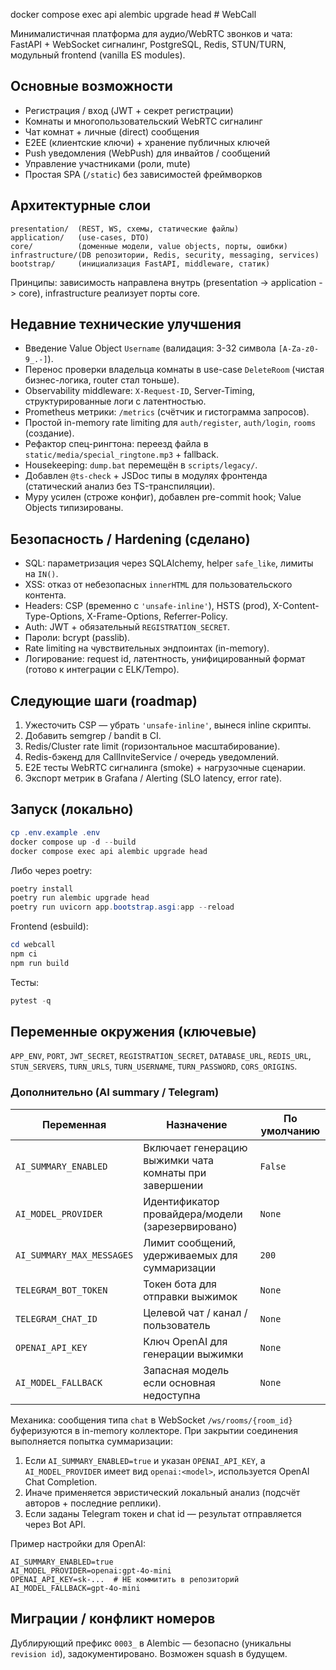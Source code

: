 docker compose exec api alembic upgrade head
﻿# WebCall

Минималистичная платформа для аудио/WebRTC звонков и чата: FastAPI + WebSocket сигналинг, PostgreSQL, Redis, STUN/TURN, модульный frontend (vanilla ES modules).

## Основные возможности
- Регистрация / вход (JWT + секрет регистрации)
- Комнаты и многопользовательский WebRTC сигналинг
- Чат комнат + личные (direct) сообщения
- E2EE (клиентские ключи) + хранение публичных ключей
- Push уведомления (WebPush) для инвайтов / сообщений
- Управление участниками (роли, mute)
- Простая SPA (`/static`) без зависимостей фреймворков

## Архитектурные слои
```
presentation/  (REST, WS, схемы, статические файлы)
application/   (use-cases, DTO)
core/          (доменные модели, value objects, порты, ошибки)
infrastructure/(DB репозитории, Redis, security, messaging, services)
bootstrap/     (инициализация FastAPI, middleware, статик)
```
Принципы: зависимость направлена внутрь (presentation -> application -> core), infrastructure реализует порты core.

## Недавние технические улучшения
- Введение Value Object `Username` (валидация: 3-32 символа `[A-Za-z0-9_.-]`).
- Перенос проверки владельца комнаты в use-case `DeleteRoom` (чистая бизнес-логика, router стал тоньше).
- Observability middleware: `X-Request-ID`, Server-Timing, структурированные логи с латентностью.
- Prometheus метрики: `/metrics` (счётчик и гистограмма запросов).
- Простой in-memory rate limiting для `auth/register`, `auth/login`, `rooms` (создание).
- Рефактор спец-рингтона: переезд файла в `static/media/special_ringtone.mp3` + fallback.
- Housekeeping: `dump.bat` перемещён в `scripts/legacy/`.
- Добавлен `@ts-check` + JSDoc типы в модулях фронтенда (статический анализ без TS-транспиляции).
- Mypy усилен (строже конфиг), добавлен pre-commit hook; Value Objects типизированы.

## Безопасность / Hardening (сделано)
- SQL: параметризация через SQLAlchemy, helper `safe_like`, лимиты на `IN()`.
- XSS: отказ от небезопасных `innerHTML` для пользовательского контента.
- Headers: CSP (временно с `'unsafe-inline'`), HSTS (prod), X-Content-Type-Options, X-Frame-Options, Referrer-Policy.
- Auth: JWT + обязательный `REGISTRATION_SECRET`.
- Пароли: bcrypt (passlib).
- Rate limiting на чувствительных эндпоинтах (in-memory).
- Логирование: request id, латентность, унифицированный формат (готово к интеграции с ELK/Tempo).

## Следующие шаги (roadmap)
1. Ужесточить CSP — убрать `'unsafe-inline'`, вынеся inline скрипты.
2. Добавить semgrep / bandit в CI.
3. Redis/Cluster rate limit (горизонтальное масштабирование).
4. Redis-бэкенд для CallInviteService / очередь уведомлений.
5. E2E тесты WebRTC сигналинга (smoke) + нагрузочные сценарии.
6. Экспорт метрик в Grafana / Alerting (SLO latency, error rate).

## Запуск (локально)
```powershell
cp .env.example .env
docker compose up -d --build
docker compose exec api alembic upgrade head
```
Либо через poetry:
```powershell
poetry install
poetry run alembic upgrade head
poetry run uvicorn app.bootstrap.asgi:app --reload
```

Frontend (esbuild):
```powershell
cd webcall
npm ci
npm run build
```

Тесты:
```powershell
pytest -q
```

## Переменные окружения (ключевые)
`APP_ENV`, `PORT`, `JWT_SECRET`, `REGISTRATION_SECRET`, `DATABASE_URL`, `REDIS_URL`, `STUN_SERVERS`, `TURN_URLS`, `TURN_USERNAME`, `TURN_PASSWORD`, `CORS_ORIGINS`.

### Дополнительно (AI summary / Telegram)
| Переменная | Назначение | По умолчанию |
|------------|------------|--------------|
| `AI_SUMMARY_ENABLED` | Включает генерацию выжимки чата комнаты при завершении | `False` |
| `AI_MODEL_PROVIDER` | Идентификатор провайдера/модели (зарезервировано) | `None` |
| `AI_SUMMARY_MAX_MESSAGES` | Лимит сообщений, удерживаемых для суммаризации | `200` |
| `TELEGRAM_BOT_TOKEN` | Токен бота для отправки выжимок | `None` |
| `TELEGRAM_CHAT_ID` | Целевой чат / канал / пользователь | `None` |
| `OPENAI_API_KEY` | Ключ OpenAI для генерации выжимки | `None` |
| `AI_MODEL_FALLBACK` | Запасная модель если основная недоступна | `None` |

Механика: сообщения типа `chat` в WebSocket `/ws/rooms/{room_id}` буферизуются в in-memory коллекторе. При закрытии соединения выполняется попытка суммаризации:

1. Если `AI_SUMMARY_ENABLED=true` и указан `OPENAI_API_KEY`, а `AI_MODEL_PROVIDER` имеет вид `openai:<model>`, используется OpenAI Chat Completion.
2. Иначе применяется эвристический локальный анализ (подсчёт авторов + последние реплики).
3. Если заданы Telegram токен и chat id — результат отправляется через Bot API.

Пример настройки для OpenAI:
```
AI_SUMMARY_ENABLED=true
AI_MODEL_PROVIDER=openai:gpt-4o-mini
OPENAI_API_KEY=sk-...  # НЕ коммитить в репозиторий
AI_MODEL_FALLBACK=gpt-4o-mini
```

## Миграции / конфликт номеров
Дублирующий префикс `0003_` в Alembic — безопасно (уникальны `revision id`), задокументировано. Возможен squash в будущем.

